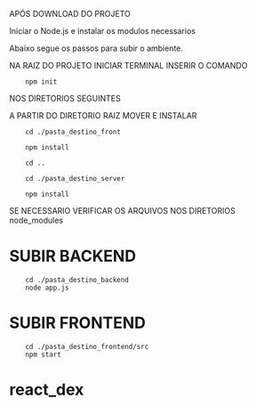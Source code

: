 APÓS DOWNLOAD DO PROJETO

Iniciar o Node.js e instalar os modulos necessarios 

Abaixo segue os passos para subir o ambiente.


NA RAIZ DO PROJETO 
INICIAR TERMINAL
INSERIR O COMANDO 
        
        npm init 


NOS DIRETORIOS SEGUINTES 

A PARTIR DO DIRETORIO RAIZ
MOVER E INSTALAR

        
        cd ./pasta_destino_front

        npm install

        cd ..

        cd ./pasta_destino_server

        npm install


SE NECESSARIO VERIFICAR OS ARQUIVOS NOS DIRETORIOS node_modules 


# SUBIR BACKEND

        cd ./pasta_destino_backend        
        node app.js

# SUBIR FRONTEND

        cd ./pasta_destino_frontend/src
        npm start



# react_dex
